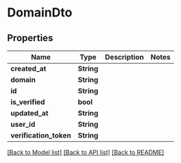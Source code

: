 # DomainDto

## Properties

Name | Type | Description | Notes
------------ | ------------- | ------------- | -------------
**created_at** | **String** |  | 
**domain** | **String** |  | 
**id** | **String** |  | 
**is_verified** | **bool** |  | 
**updated_at** | **String** |  | 
**user_id** | **String** |  | 
**verification_token** | **String** |  | 

[[Back to Model list]](../README.md#documentation-for-models) [[Back to API list]](../README.md#documentation-for-api-endpoints) [[Back to README]](../README.md)


